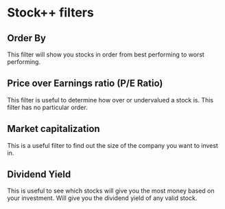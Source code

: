# Stock++ filters

## Order By
This filter will show you stocks in order from best performing to worst performing. 

## Price over Earnings ratio (P/E Ratio)
This filter is useful to determine how over or undervalued a stock is. This filter has no particular order.

## Market capitalization
This is a useful filter to find out the size of the company you want to invest in.

## Dividend Yield
This is useful to see which stocks will give you the most money based on your investment. Will give you the dividend yield of any valid stock. 
